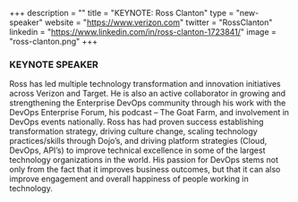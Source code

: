 +++
description = ""
title = "KEYNOTE: Ross Clanton"
type = "new-speaker"
website = "https://www.verizon.com"
twitter = "RossClanton"
linkedin = "https://www.linkedin.com/in/ross-clanton-1723841/"
image = "ross-clanton.png"
+++
### <strong>KEYNOTE SPEAKER</strong>

Ross has led multiple technology transformation and innovation initiatives across Verizon and Target. He is also an active collaborator in growing and strengthening the Enterprise DevOps community through his work with the DevOps Enterprise Forum, his podcast – The Goat Farm, and involvement in DevOps events nationally. Ross has had proven success establishing transformation strategy, driving culture change, scaling technology practices/skills through Dojo’s, and driving platform strategies (Cloud, DevOps, API’s) to improve technical excellence in some of the largest technology organizations in the world. His passion for DevOps stems not only from the fact that it improves business outcomes, but that it can also improve engagement and overall happiness of people working in technology.